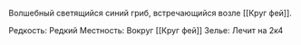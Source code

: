 Волшебный светящийся синий гриб, встречающийся возле [[Круг фей]].

Редкость: Редкий
Местность: Вокруг [[Круг фей]]
Зелье: 
Лечит на 2к4

